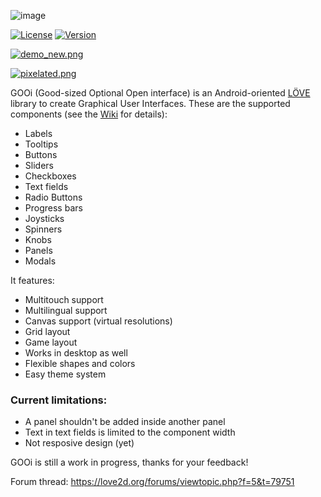 ![image](https://s9.postimg.org/be956a3j3/logo_gooi_0.0.4.png)

[![License](http://img.shields.io/:license-MIT-blue.svg)](https://github.com/tavuntu/gooi/blob/master/LICENSE.md)
[![Version](http://img.shields.io/:version-0.0.6-green.svg)](https://github.com/tavuntu/gooi/wiki/Change-Log#002)

[![demo_new.png](https://s17.postimg.org/oda606t1b/demo_new.png)](https://postimg.org/image/oda606t17/)

[![pixelated.png](https://s17.postimg.org/z6vgdhr73/pixelated.png)](https://postimg.org/image/64h6ao4x7/)

GOOi (Good-sized Optional Open interface) is an Android-oriented [LÖVE](https://love2d.org/) library to create Graphical User Interfaces. These are the supported components (see the [Wiki](https://github.com/tavuntu/gooi/wiki) for details):

* Labels
* Tooltips
* Buttons
* Sliders
* Checkboxes
* Text fields
* Radio Buttons
* Progress bars
* Joysticks
* Spinners
* Knobs
* Panels
* Modals

It features:

* Multitouch support
* Multilingual support
* Canvas support (virtual resolutions)
* Grid layout 
* Game layout
* Works in desktop as well
* Flexible shapes and colors
* Easy theme system

### Current limitations:

* A panel shouldn't be added inside another panel
* Text in text fields is limited to the component width
* Not resposive design (yet)

GOOi is still a work in progress, thanks for your feedback!

Forum thread: https://love2d.org/forums/viewtopic.php?f=5&t=79751
